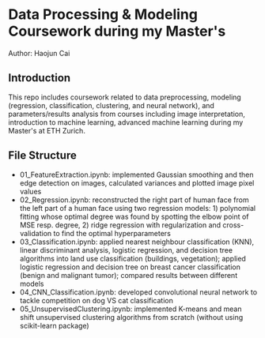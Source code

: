 # Data Processing & Modeling Coursework during my Master's

Author: Haojun Cai

## Introduction
This repo includes coursework related to data preprocessing, modeling (regression, classification, clustering, and neural network), and parameters/results analysis from courses including image interpretation, introduction to machine learning, advanced machine learning during my Master's at ETH Zurich.

## File Structure
  - 01_FeatureExtraction.ipynb: implemented Gaussian smoothing and then edge detection on images, calculated variances and plotted image pixel values
  - 02_Regression.ipynb: reconstructed the right part of human face from the left part of a human face using two regression models: 1) polynomial fitting whose optimal degree was found by spotting the elbow point of MSE resp. degree, 2) ridge regression with regularization and cross-validation to find the optimal hyperparameters
  - 03_Classification.ipynb: applied nearest neighbour classification (KNN), linear discriminant analysis, logistic regression, and decision tree algorithms into land use classification (buildings, vegetation); applied logistic regression and decision tree on breast cancer classification (benign and malignant tumor); compared results between different models
  - 04_CNN_Classification.ipynb: developed convolutional neural network to tackle competition on dog VS cat classification
  - 05_UnsupervisedClustering.ipynb: implemented K-means and mean shift unsupervised clustering algorithms from scratch (without using scikit-learn package)
